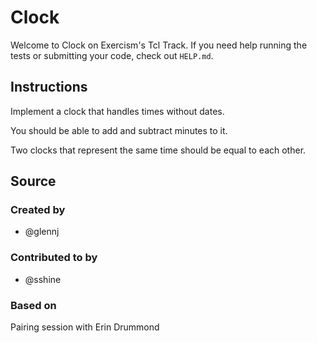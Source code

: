 # Clock

Welcome to Clock on Exercism's Tcl Track.
If you need help running the tests or submitting your code, check out `HELP.md`.

## Instructions

Implement a clock that handles times without dates.

You should be able to add and subtract minutes to it.

Two clocks that represent the same time should be equal to each other.

## Source

### Created by

- @glennj

### Contributed to by

- @sshine

### Based on

Pairing session with Erin Drummond
